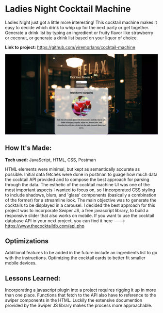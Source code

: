 # Ladies Night Cocktail Machine
Ladies Night just got a little more interesting! This cocktail machine makes it easy to decide which drink to whip up for the next party or get together. Generate a drink list by typing an ingredient or fruity flavor like strawberry or coconut, or generate a drink list based on your liquor of choice. 

**Link to project:** https://github.com/yiremorlans/cocktail-machine

![cocktail machine web app](https://github.com/yiremorlans/yiremorlans/blob/main/cocktail.webp)

## How It's Made:

**Tech used:** JavaScript, HTML, CSS, Postman

HTML elements were minimal, but kept as semantically accurate as possible. Initial data fetches were done in postman to guage how much data the cocktail API provided and to compose the best approach for parsing through the data. The esthetic of the cocktail machine UI was one of the most important aspects I wanted to focus on, so I incorporated CSS styling to include shadows, blurs, and 'glass' components (basically a combination of the former) for a streamline look. The main objective was to generate the cocktails to be displayed in a carousel. I decided the best approach for this project was to incorporate Swiper JS, a free javascript library, to build a responsive slider that also works on mobile. If you want to use the cocktail database API in your next project, you can find it here ---> https://www.thecocktaildb.com/api.php

## Optimizations

Additional features to be added in the future include an ingredients list to go with the instructions. Optimizing the cocktail cards to better fit smaller mobile devices.

## Lessons Learned:

Incorporating a javascript plugin into a project requires rigging it up in more than one place. Functions that fetch to the API also have to reference to the swiper components in the HTML. Luckily the extensive documention provided by the Swiper JS library makes the process more approachable.

